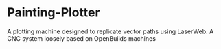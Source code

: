 # Painting-Plotter
A plotting machine designed to replicate vector paths using LaserWeb. A CNC system loosely based on OpenBuilds machines
